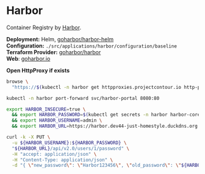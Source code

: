 # Harbor

<!--description-start-->
Container Registry by [Harbor](https://github.com/goharbor).
<!--description-end-->

<!--header-start-->
**Deployment:** Helm, [goharbor/harbor-helm](https://github.com/goharbor/harbor-helm)   
**Configuration:** `./src/applications/harbor/configuration/baseline`  
**Terraform Provider:** [goharbor/harbor](https://registry.terraform.io/providers/goharbor/harbor/latest)   
**Web**:  [goharbor.io](https://goharbor.io/) 
<!--header-end-->


**Open HttpProxy if exists**
<!--httpproxies-start-->
```sh
browse \
  "https://$(kubectl -n harbor get httpproxies.projectcontour.io http-proxy -ojson | jq '.spec.virtualhost.fqdn' -r)"
```
<!--httpproxies-end-->



<!--port-forward-start-->
```sh
kubectl -n harbor port-forward svc/harbor-portal 8080:80 
```
<!--port-forward-end-->


```sh
export HARBOR_INSECURE=true \
  && export HARBOR_PASSWORD=$(kubectl get secrets -n harbor harbor-core -ojson | jq '.data.HARBOR_ADMIN_PASSWORD' -r | base64 -d) \
  && export HARBOR_USERNAME=admin \
  && export HARBOR_URL=https://harbor.dev44-just-homestyle.duckdns.org
```

<!--reset-admin-password-by-api-start-->
```sh 
curl -k -X PUT \
  -u ${HARBOR_USERNAME}:${HARBOR_PASSWORD} \
  "${HARBOR_URL}/api/v2.0/users/1/password" \
  -H "accept: application/json" \
  -H "Content-Type: application/json" \
  -d "{ \"new_password\": \"Harbor123456\", \"old_password\": \"${HARBOR_PASSWORD}\"}"

```
<!--reset-admin-password-by-api-end-->


